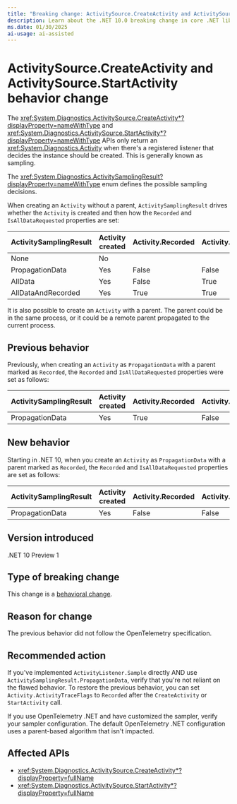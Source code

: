 ```yaml
---
title: "Breaking change: ActivitySource.CreateActivity and ActivitySource.StartActivity behavior changes"
description: Learn about the .NET 10.0 breaking change in core .NET libraries where ActivitySource.CreateActivity and ActivitySource.StartActivity behavior is modified.
ms.date: 01/30/2025
ai-usage: ai-assisted
---
```

# ActivitySource.CreateActivity and ActivitySource.StartActivity behavior change

The <xref:System.Diagnostics.ActivitySource.CreateActivity*?displayProperty=nameWithType> and <xref:System.Diagnostics.ActivitySource.StartActivity*?displayProperty=nameWithType> APIs only return an <xref:System.Diagnostics.Activity> when there's a registered listener that decides the instance should be created. This is generally known as sampling.

The <xref:System.Diagnostics.ActivitySamplingResult?displayProperty=nameWithType> enum defines the possible sampling decisions.

When creating an `Activity` without a parent, `ActivitySamplingResult` drives whether the `Activity` is created and then how the `Recorded` and `IsAllDataRequested` properties are set:

|ActivitySamplingResult|Activity created|Activity.Recorded|Activity.IsAllDataRequested|
|---|---|---|---|
|None|No|||
|PropagationData|Yes|False|False|
|AllData|Yes|False|True|
|AllDataAndRecorded|Yes|True|True|

It is also possible to create an `Activity` with a parent. The parent could be in the same process, or it could be a remote parent propagated to the current process.

## Previous behavior

Previously, when creating an `Activity` as `PropagationData` with a parent marked as `Recorded`, the `Recorded` and `IsAllDataRequested` properties were set as follows:

|ActivitySamplingResult|Activity created|Activity.Recorded|Activity.IsAllDataRequested|
|---|---|---|---|
|PropagationData|Yes|True|False|

## New behavior

Starting in .NET 10, when you create an `Activity` as `PropagationData` with a parent marked as `Recorded`, the `Recorded` and `IsAllDataRequested` properties are set as follows:

|ActivitySamplingResult|Activity created|Activity.Recorded|Activity.IsAllDataRequested|
|---|---|---|---|
|PropagationData|Yes|False|False|

## Version introduced

.NET 10 Preview 1

## Type of breaking change

This change is a [behavioral change](../../categories.md#behavioral-change).

## Reason for change

The previous behavior did not follow the OpenTelemetry specification.

## Recommended action

If you've implemented `ActivityListener.Sample` directly AND use `ActivitySamplingResult.PropagationData`, verify that you're not reliant on the flawed behavior. To restore the previous behavior, you can set `Activity.ActivityTraceFlags` to `Recorded` after the `CreateActivity` or `StartActivity` call.

If you use OpenTelemetry .NET and have customized the sampler, verify your sampler configuration. The default OpenTelemetry .NET configuration uses a parent-based algorithm that isn't impacted.

## Affected APIs

- <xref:System.Diagnostics.ActivitySource.CreateActivity*?displayProperty=fullName>
- <xref:System.Diagnostics.ActivitySource.StartActivity*?displayProperty=fullName>

